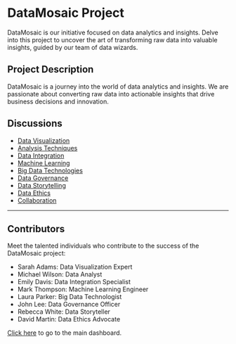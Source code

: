 # DataMosaic Project

DataMosaic is our initiative focused on data analytics and insights. Delve into this project to uncover the art of transforming raw data into valuable insights, guided by our team of data wizards.

## Project Description

DataMosaic is a journey into the world of data analytics and insights. We are passionate about converting raw data into actionable insights that drive business decisions and innovation.

## Discussions

- [Data Visualization](#)
- [Analysis Techniques](#)
- [Data Integration](#)
- [Machine Learning](#)
- [Big Data Technologies](#)
- [Data Governance](#)
- [Data Storytelling](#)
- [Data Ethics](#)
- [Collaboration](#)

---

## Contributors

Meet the talented individuals who contribute to the success of the DataMosaic project:

- Sarah Adams: Data Visualization Expert
- Michael Wilson: Data Analyst
- Emily Davis: Data Integration Specialist
- Mark Thompson: Machine Learning Engineer
- Laura Parker: Big Data Technologist
- John Lee: Data Governance Officer
- Rebecca White: Data Storyteller
- David Martin: Data Ethics Advocate

[Click here](README.md) to go to the main dashboard.
